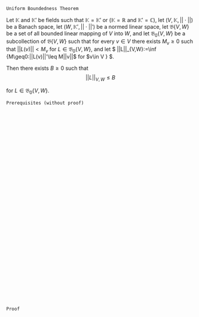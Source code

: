 ```
Uniform Boundedness Theorem
```

Let $\mathbb{K}$ and $\mathbb{K}'$ be fields such that $\mathbb{K}=\mathbb{K}'$ or $(\mathbb{K}=\mathbb{R}$ and $\mathbb{K}'=\mathbb{C})$, let $(V, \mathbb{K}, ||\cdot||)$ be a Banach space, let $(W, \mathbb{K}', ||\cdot||')$ be a normed linear space, let $\mathfrak{B}\{V, W\}$ be a set of all bounded linear mapping of $V$ into $W$, and let $\mathfrak{B}_0\{V, W\}$ be a subcollection of $\mathfrak{B}\{V, W\}$ such that for every $v\in V$ there exists $M_v\geq 0$ such that $||L(v)||<M_v$ for $L\in \mathfrak{B}_0\{V,W\}$, and let
$
||L||_{V,W}:=\inf \{M\geq0:||L(v)||'\leq M||v||$
for
$v\in V \} 
$.

Then there exists $B\geq 0$ such that 
$$
||L||_{V, W} \leq B
$$

for $L\in \mathfrak{B}_{0}\{V, W\}$.

```
Prerequisites (without proof)
```


<br>
<br>
<br>
<br>
<br>
<br>
<br>
<br>
<br>
<br>
<br>
<br>
<br>
<br>
<br>
<br>
<br>
<br>
<br>
<br>
<br>
<br>
<br>
<br>
<br>
<br>
<br>
<br>
<br>
<br>


```
Proof
```
